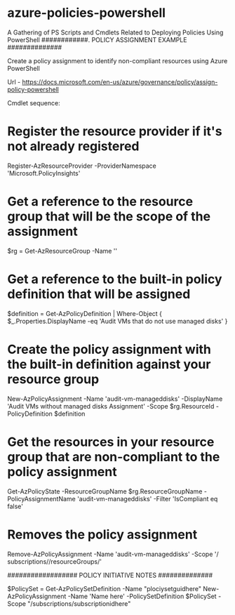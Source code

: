 # azure-policies-powershell
A Gathering of PS Scripts and Cmdlets Related to Deploying Policies Using PowerShell
############. POLICY ASSIGNMENT EXAMPLE ##############




Create a policy assignment to identify non-compliant resources using Azure PowerShell

Url - https://docs.microsoft.com/en-us/azure/governance/policy/assign-policy-powershell


Cmdlet sequence:

# Register the resource provider if it's not already registered


Register-AzResourceProvider -ProviderNamespace 'Microsoft.PolicyInsights'


# Get a reference to the resource group that will be the scope of the assignment


$rg = Get-AzResourceGroup -Name '<resourceGroupName>'

# Get a reference to the built-in policy definition that will be assigned
$definition = Get-AzPolicyDefinition | Where-Object { $_.Properties.DisplayName -eq 'Audit VMs that do not use managed disks' }

# Create the policy assignment with the built-in definition against your resource group


New-AzPolicyAssignment -Name 'audit-vm-manageddisks' -DisplayName 'Audit VMs without managed disks Assignment' -Scope $rg.ResourceId -PolicyDefinition $definition

# Get the resources in your resource group that are non-compliant to the policy assignment

Get-AzPolicyState -ResourceGroupName $rg.ResourceGroupName 
-PolicyAssignmentName 'audit-vm-manageddisks' -Filter 'IsCompliant eq false'



# Removes the policy assignment

Remove-AzPolicyAssignment -Name 'audit-vm-manageddisks' -Scope '/
subscriptions/<subscriptionID>/resourceGroups/<resourceGroupName>'


################## POLICY INITIATIVE NOTES ##############


$PolicySet = Get-AzPolicySetDefinition -Name "plociysetguidhere"
    New-AzPolicyAssignment -Name 'Name here' -PolicySetDefinition $PolicySet -Scope "/subscriptions/subscriptionidhere"
